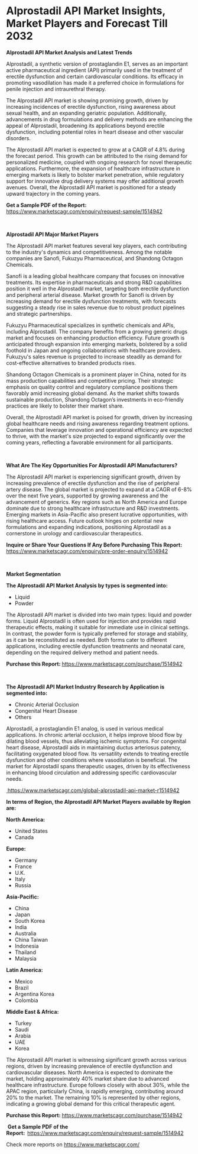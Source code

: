 <p><h1>Alprostadil API Market Insights, Market Players and Forecast Till 2032</h1></p><p><strong>Alprostadil API Market Analysis and Latest Trends</strong></p>
<p><p>Alprostadil, a synthetic version of prostaglandin E1, serves as an important active pharmaceutical ingredient (API) primarily used in the treatment of erectile dysfunction and certain cardiovascular conditions. Its efficacy in promoting vasodilation has made it a preferred choice in formulations for penile injection and intraurethral therapy. </p><p>The Alprostadil API market is showing promising growth, driven by increasing incidences of erectile dysfunction, rising awareness about sexual health, and an expanding geriatric population. Additionally, advancements in drug formulations and delivery methods are enhancing the appeal of Alprostadil, broadening its applications beyond erectile dysfunction, including potential roles in heart disease and other vascular disorders.</p><p>The Alprostadil API market is expected to grow at a CAGR of 4.8% during the forecast period. This growth can be attributed to the rising demand for personalized medicine, coupled with ongoing research for novel therapeutic applications. Furthermore, the expansion of healthcare infrastructure in emerging markets is likely to bolster market penetration, while regulatory support for innovative drug delivery systems may offer additional growth avenues. Overall, the Alprostadil API market is positioned for a steady upward trajectory in the coming years.</p></p>
<p><strong>Get a Sample PDF of the Report:&nbsp;</strong> <a href="https://www.marketscagr.com/enquiry/request-sample/1514942?utm_campaign=1909&utm_medium=2&utm_source=Github&utm_content=ia&utm_term=18012025&utm_id=alprostadil-api">https://www.marketscagr.com/enquiry/request-sample/1514942</a></p>
<p>&nbsp;</p>
<p><strong>Alprostadil API Major Market Players</strong></p>
<p><p>The Alprostadil API market features several key players, each contributing to the industry's dynamics and competitiveness. Among the notable companies are Sanofi, Fukuzyu Pharmaceutical, and Shandong Octagon Chemicals.</p><p>Sanofi is a leading global healthcare company that focuses on innovative treatments. Its expertise in pharmaceuticals and strong R&D capabilities position it well in the Alprostadil market, targeting both erectile dysfunction and peripheral arterial disease. Market growth for Sanofi is driven by increasing demand for erectile dysfunction treatments, with forecasts suggesting a steady rise in sales revenue due to robust product pipelines and strategic partnerships.</p><p>Fukuzyu Pharmaceutical specializes in synthetic chemicals and APIs, including Alprostadil. The company benefits from a growing generic drugs market and focuses on enhancing production efficiency. Future growth is anticipated through expansion into emerging markets, bolstered by a solid foothold in Japan and ongoing collaborations with healthcare providers. Fukuzyu's sales revenue is projected to increase steadily as demand for cost-effective alternatives to branded products rises.</p><p>Shandong Octagon Chemicals is a prominent player in China, noted for its mass production capabilities and competitive pricing. Their strategic emphasis on quality control and regulatory compliance positions them favorably amid increasing global demand. As the market shifts towards sustainable production, Shandong Octagon’s investments in eco-friendly practices are likely to bolster their market share.</p><p>Overall, the Alprostadil API market is poised for growth, driven by increasing global healthcare needs and rising awareness regarding treatment options. Companies that leverage innovation and operational efficiency are expected to thrive, with the market's size projected to expand significantly over the coming years, reflecting a favorable environment for all participants.</p></p>
<p>&nbsp;</p>
<p><strong>What Are The Key Opportunities For Alprostadil API Manufacturers?</strong></p>
<p><p>The Alprostadil API market is experiencing significant growth, driven by increasing prevalence of erectile dysfunction and the rise of peripheral artery disease. The global market is projected to expand at a CAGR of 6-8% over the next five years, supported by growing awareness and the advancement of generics. Key regions such as North America and Europe dominate due to strong healthcare infrastructure and R&D investments. Emerging markets in Asia-Pacific also present lucrative opportunities, with rising healthcare access. Future outlook hinges on potential new formulations and expanding indications, positioning Alprostadil as a cornerstone in urology and cardiovascular therapeutics.</p></p>
<p><strong>Inquire or Share Your Questions If Any Before Purchasing This Report:</strong> <a href="https://www.marketscagr.com/enquiry/pre-order-enquiry/1514942?utm_campaign=1909&utm_medium=2&utm_source=Github&utm_content=ia&utm_term=18012025&utm_id=alprostadil-api">https://www.marketscagr.com/enquiry/pre-order-enquiry/1514942</a></p>
<p>&nbsp;</p>
<p><strong>Market Segmentation</strong></p>
<p><strong>The Alprostadil API Market Analysis by types is segmented into:</strong></p>
<p><ul><li>Liquid</li><li>Powder</li></ul></p>
<p><p>The Alprostadil API market is divided into two main types: liquid and powder forms. Liquid Alprostadil is often used for injection and provides rapid therapeutic effects, making it suitable for immediate use in clinical settings. In contrast, the powder form is typically preferred for storage and stability, as it can be reconstituted as needed. Both forms cater to different applications, including erectile dysfunction treatments and neonatal care, depending on the required delivery method and patient needs.</p></p>
<p><strong>Purchase this Report:&nbsp;</strong><a href="https://www.marketscagr.com/purchase/1514942?utm_campaign=1909&utm_medium=2&utm_source=Github&utm_content=ia&utm_term=18012025&utm_id=alprostadil-api">https://www.marketscagr.com/purchase/1514942</a></p>
<p>&nbsp;</p>
<p><strong>The Alprostadil API Market Industry Research by Application is segmented into:</strong></p>
<p><ul><li>Chronic Arterial Occlusion</li><li>Congenital Heart Disease</li><li>Others</li></ul></p>
<p><p>Alprostadil, a prostaglandin E1 analog, is used in various medical applications. In chronic arterial occlusion, it helps improve blood flow by dilating blood vessels, thus alleviating ischemic symptoms. For congenital heart disease, Alprostadil aids in maintaining ductus arteriosus patency, facilitating oxygenated blood flow. Its versatility extends to treating erectile dysfunction and other conditions where vasodilation is beneficial. The market for Alprostadil spans therapeutic usages, driven by its effectiveness in enhancing blood circulation and addressing specific cardiovascular needs.</p></p>
<p><a href="https://www.marketscagr.com/global-alprostadil-api-market-r1514942?utm_campaign=1909&utm_medium=2&utm_source=Github&utm_content=ia&utm_term=18012025&utm_id=alprostadil-api">&nbsp;https://www.marketscagr.com/global-alprostadil-api-market-r1514942</a></p>
<p><strong>In terms of Region, the Alprostadil API Market Players available by Region are:</strong></p>
<p>
    <p> <strong> North America: </strong>
        <ul>
            <li>United States</li>
            <li>Canada</li>
        </ul>
        </p> 
    <p> <strong> Europe: </strong>
        <ul>
            <li>Germany</li>
            <li>France</li>
            <li>U.K.</li>
            <li>Italy</li>
            <li>Russia</li>
        </ul>
        </p> 
    <p> <strong> Asia-Pacific: </strong>
        <ul>
            <li>China</li>
            <li>Japan</li>
            <li>South Korea</li>
            <li>India</li>
            <li>Australia</li>
            <li>China Taiwan</li>
            <li>Indonesia</li>
            <li>Thailand</li>
            <li>Malaysia</li>
        </ul>
        </p> 
    <p> <strong> Latin America: </strong>
        <ul>
            <li>Mexico</li>
            <li>Brazil</li>
            <li>Argentina Korea</li>
            <li>Colombia</li>
        </ul>
        </p> 
    <p> <strong> Middle East & Africa: </strong>
        <ul>
            <li>Turkey</li>
            <li>Saudi</li>
            <li>Arabia</li>
            <li>UAE</li>
            <li>Korea</li>
        </ul>
    </p>
    </p>
<p><p>The Alprostadil API market is witnessing significant growth across various regions, driven by increasing prevalence of erectile dysfunction and cardiovascular diseases. North America is expected to dominate the market, holding approximately 40% market share due to advanced healthcare infrastructure. Europe follows closely with about 30%, while the APAC region, particularly China, is rapidly emerging, contributing around 20% to the market. The remaining 10% is represented by other regions, indicating a growing global demand for this critical therapeutic agent.</p></p>
<p><strong>Purchase this Report: </strong><a href="https://www.marketscagr.com/purchase/1514942?utm_campaign=1909&utm_medium=2&utm_source=Github&utm_content=ia&utm_term=18012025&utm_id=alprostadil-api">https://www.marketscagr.com/purchase/1514942</a></p>
<p>&nbsp;<strong>Get a Sample PDF of the Report:&nbsp;&nbsp;</strong><a href="https://www.marketscagr.com/enquiry/request-sample/1514942?utm_campaign=1909&utm_medium=2&utm_source=Github&utm_content=ia&utm_term=18012025&utm_id=alprostadil-api">https://www.marketscagr.com/enquiry/request-sample/1514942</a></p>
<p><strong></strong></p>
<p>Check more reports on <a href="https://www.marketscagr.com/?utm_campaign=1909&utm_medium=2&utm_source=Github&utm_content=ia&utm_term=18012025&utm_id=alprostadil-api">https://www.marketscagr.com/</a></p>